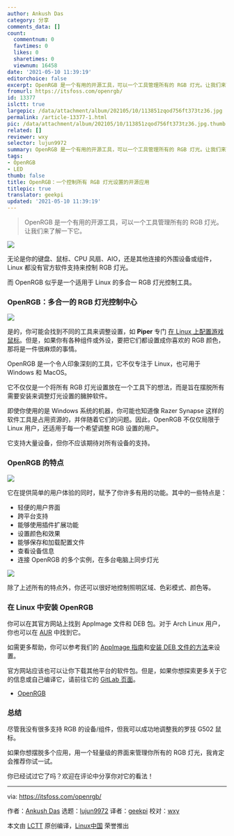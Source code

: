 ```yaml
---
author: Ankush Das
category: 分享
comments_data: []
count:
  commentnum: 0
  favtimes: 0
  likes: 0
  sharetimes: 0
  viewnum: 16458
date: '2021-05-10 11:39:19'
editorchoice: false
excerpt: OpenRGB 是一个有用的开源工具，可以一个工具管理所有的 RGB 灯光。让我们来了解一下它。
fromurl: https://itsfoss.com/openrgb/
id: 13377
islctt: true
largepic: /data/attachment/album/202105/10/113851zqod756ft373tz36.jpg
permalink: /article-13377-1.html
pic: /data/attachment/album/202105/10/113851zqod756ft373tz36.jpg.thumb.jpg
related: []
reviewer: wxy
selector: lujun9972
summary: OpenRGB 是一个有用的开源工具，可以一个工具管理所有的 RGB 灯光。让我们来了解一下它。
tags:
- OpenRGB
- LED
thumb: false
title: OpenRGB：一个控制所有 RGB 灯光设置的开源应用
titlepic: true
translator: geekpi
updated: '2021-05-10 11:39:19'
---
```



> 
> OpenRGB 是一个有用的开源工具，可以一个工具管理所有的 RGB 灯光。让我们来了解一下它。
> 
> 
> 


![](/data/attachment/album/202105/10/113851zqod756ft373tz36.jpg)


无论是你的键盘、鼠标、CPU 风扇、AIO，还是其他连接的外围设备或组件，Linux 都没有官方软件支持来控制 RGB 灯光。


而 OpenRGB 似乎是一个适用于 Linux 的多合一 RGB 灯光控制工具。


### OpenRGB：多合一的 RGB 灯光控制中心


![](/data/attachment/album/202105/10/113919lz72qlh3p23zo6qe.jpg)


是的，你可能会找到不同的工具来调整设置，如 **Piper** 专门 [在 Linux 上配置游戏鼠标](https://itsfoss.com/piper-configure-gaming-mouse-linux/)。但是，如果你有各种组件或外设，要把它们都设置成你喜欢的 RGB 颜色，那将是一件很麻烦的事情。


OpenRGB 是一个令人印象深刻的工具，它不仅专注于 Linux，也可用于 Windows 和 MacOS。


它不仅仅是一个将所有 RGB 灯光设置放在一个工具下的想法，而是旨在摆脱所有需要安装来调整灯光设置的臃肿软件。


即使你使用的是 Windows 系统的机器，你可能也知道像 Razer Synapse 这样的软件工具是占用资源的，并伴随着它们的问题。因此，OpenRGB 不仅仅局限于 Linux 用户，还适用于每一个希望调整 RGB 设置的用户。


它支持大量设备，但你不应该期待对所有设备的支持。


### OpenRGB 的特点


![](/data/attachment/album/202105/10/113920wtt7z7zkit3th9i7.jpg)


它在提供简单的用户体验的同时，赋予了你许多有用的功能。其中的一些特点是：


* 轻便的用户界面
* 跨平台支持
* 能够使用插件扩展功能
* 设置颜色和效果
* 能够保存和加载配置文件
* 查看设备信息
* 连接 OpenRGB 的多个实例，在多台电脑上同步灯光


![](/data/attachment/album/202105/10/113920odw7wlui2wcupul7.jpg)


除了上述所有的特点外，你还可以很好地控制照明区域、色彩模式、颜色等。


### 在 Linux 中安装 OpenRGB


你可以在其官方网站上找到 AppImage 文件和 DEB 包。对于 Arch Linux 用户，你也可以在 [AUR](https://itsfoss.com/aur-arch-linux/) 中找到它。


如需更多帮助，你可以参考我们的 [AppImage 指南](https://itsfoss.com/use-appimage-linux/)和[安装 DEB 文件的方法](https://itsfoss.com/install-deb-files-ubuntu/)来设置。


官方网站应该也可以让你下载其他平台的软件包。但是，如果你想探索更多关于它的信息或自己编译它，请前往它的 [GitLab 页面](https://gitlab.com/CalcProgrammer1/OpenRGB)。


* [OpenRGB](https://openrgb.org/)


### 总结


尽管我没有很多支持 RGB 的设备/组件，但我可以成功地调整我的罗技 G502 鼠标。


如果你想摆脱多个应用，用一个轻量级的界面来管理你所有的 RGB 灯光，我肯定会推荐你试一试。


你已经试过它了吗？欢迎在评论中分享你对它的看法！




---


via: <https://itsfoss.com/openrgb/>


作者：[Ankush Das](https://itsfoss.com/author/ankush/) 选题：[lujun9972](https://github.com/lujun9972) 译者：[geekpi](https://github.com/geekpi) 校对：[wxy](https://github.com/wxy)


本文由 [LCTT](https://github.com/LCTT/TranslateProject) 原创编译，[Linux中国](https://linux.cn/) 荣誉推出